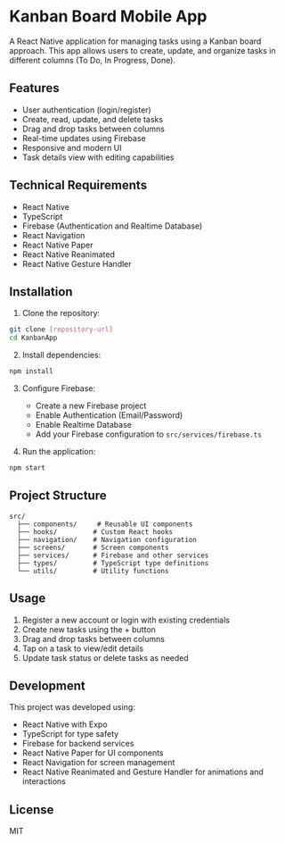 # Kanban Board Mobile App

A React Native application for managing tasks using a Kanban board approach. This app allows users to create, update, and organize tasks in different columns (To Do, In Progress, Done).

## Features

- User authentication (login/register)
- Create, read, update, and delete tasks
- Drag and drop tasks between columns
- Real-time updates using Firebase
- Responsive and modern UI
- Task details view with editing capabilities

## Technical Requirements

- React Native
- TypeScript
- Firebase (Authentication and Realtime Database)
- React Navigation
- React Native Paper
- React Native Reanimated
- React Native Gesture Handler

## Installation

1. Clone the repository:
```bash
git clone [repository-url]
cd KanbanApp
```

2. Install dependencies:
```bash
npm install
```

3. Configure Firebase:
   - Create a new Firebase project
   - Enable Authentication (Email/Password)
   - Enable Realtime Database
   - Add your Firebase configuration to `src/services/firebase.ts`

4. Run the application:
```bash
npm start
```

## Project Structure

```
src/
  ├── components/     # Reusable UI components
  ├── hooks/         # Custom React hooks
  ├── navigation/    # Navigation configuration
  ├── screens/       # Screen components
  ├── services/      # Firebase and other services
  ├── types/         # TypeScript type definitions
  └── utils/         # Utility functions
```

## Usage

1. Register a new account or login with existing credentials
2. Create new tasks using the + button
3. Drag and drop tasks between columns
4. Tap on a task to view/edit details
5. Update task status or delete tasks as needed

## Development

This project was developed using:
- React Native with Expo
- TypeScript for type safety
- Firebase for backend services
- React Native Paper for UI components
- React Navigation for screen management
- React Native Reanimated and Gesture Handler for animations and interactions

## License

MIT 
